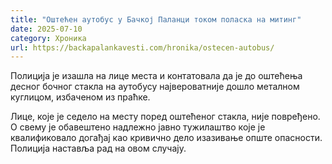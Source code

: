 ```yaml
---
title: "Оштећен аутобус у Бачкој Паланци током поласка на митинг"
date: 2025-07-10
category: Хроника
url: https://backapalankavesti.com/hronika/ostecen-autobus/
---
```


Полиција је изашла на лице места и контатовала да је до оштећења десног бочног стакла на аутобусу највероватније дошло металном куглицом, избаченом из праћке.

Лице, које је седело на месту поред оштећеног стакла, није повређено. О свему је обавештено надлежно јавно тужилаштво које је квалификовало догађај као кривично дело изазивање опште опасности. Полиција наставља рад на овом случају.
